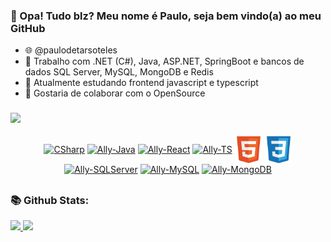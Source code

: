 <h3>👋 Opa! Tudo blz? Meu nome é Paulo, seja bem vindo(a) ao meu GitHub</h3>  

- 🌐 @paulodetarsoteles
- 👀 Trabalho com .NET (C#), Java, ASP.NET, SpringBoot e bancos de dados SQL Server, MySQL, MongoDB e Redis
- 🌱 Atualmente estudando frontend javascript e typescript
- 💞️ Gostaria de colaborar com o OpenSource
 
<h3> <a href="https://www.linkedin.com/in/paulodetarsoteles/" target="_blank"><img src="https://img.shields.io/badge/-LinkedIn-%230077B5?style=for-the-badge&logo=linkedin&logoColor=white" target="_blank"></a></h3>
<div align="center" style="display: inline_block">
 <a title="C#" href=#><img align="center" alt=CSharp height="47" width="46" src="https://uxwing.com/wp-content/themes/uxwing/download/brands-and-social-media/c-sharp-programming-language-icon.svg" /></a>
 <a title="Java" href=#><img align="center" alt="Ally-Java" height="46" width="46" src="https://cdn.iconscout.com/icon/free/png-512/free-java-22-225997.png" /></a>
 <a title="React" href=#><img align="center" alt="Ally-React" height="40" width="45" src="https://upload.wikimedia.org/wikipedia/commons/thumb/a/a7/React-icon.svg/2300px-React-icon.svg.png"></a>
 <a title="TypeScript" href=#><img align="center" alt="Ally-TS" height="44" width="44" src="https://upload.wikimedia.org/wikipedia/commons/archive/4/4c/20221110153200%21Typescript_logo_2020.svg"></a>
 <a title="HTML5" href=#><img align="center" alt="Ally-HTML" height="44" width="44" src="https://raw.githubusercontent.com/devicons/devicon/master/icons/html5/html5-original.svg"></a>
 <a title="CSS3" href=#><img align="center" alt="Ally-CSS"height="44" width="44" src="https://raw.githubusercontent.com/devicons/devicon/master/icons/css3/css3-original.svg"></a>
 <a title="SQL Server" href=#><img align="center" alt="Ally-SQLServer" height="46" width="46" src="https://www.geekandjob.com/uploads/wiki/43b8c92d2a8fcd2a95ae6bf30c18494dae92467a.png"></a>
 <a title="MySQL" href=#><img align="center" alt="Ally-MySQL" height="46" width="46" src="https://cdn.jsdelivr.net/gh/devicons/devicon/icons/mysql/mysql-original.svg"></a>
 <a title="MongoDB" href=#><img align="center" alt="Ally-MongoDB" height="44" width="44" src="https://www.svgrepo.com/show/331488/mongodb.svg"></a>
</div>
 
##
 
<h3> 📚 Github Stats: <br></h3>
<div>
  <a href="[https://github.com/paulodetarsoteles](https://github.com/paulodetarsoteles)"> 
  <img height="170em" src="https://github-readme-stats.vercel.app/api?username=paulodetarsoteles&show_icons=true&theme=tokyonight&include_all_commits=true&count_private=true"/>
  <img height="150em" src="https://github-readme-stats.vercel.app/api/top-langs/?username=paulodetarsoteles&layout=compact&langs_count=16&theme=tokyonight"/>
</div>
<br>
